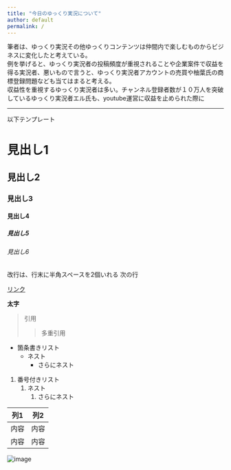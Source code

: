 ```yaml
---
title: "今日のゆっくり実況について"
author: default
permalink: /
---
```


筆者は、ゆっくり実況その他ゆっくりコンテンツは仲間内で楽しむものからビジネスに変化したと考えている。  
例を挙げると、ゆっくり実況者の投稿頻度が重視されることや企業案件で収益を得る実況者、悪いもので言うと、ゆっくり実況者アカウントの売買や柚葉氏の商標登録問題なども当てはまると考える。  
収益性を重視するゆっくり実況者は多い。チャンネル登録者数が１０万人を突破しているゆっくり実況者エル氏も、youtube運営に収益を止められた際に



---

以下テンプレート

# 見出し1
## 見出し2
### 見出し3
#### 見出し4
##### 見出し5
###### 見出し6

改行は、行末に半角スペースを2個いれる
次の行

[リンク](https://www.google.co.jp/)

**太字**

> 引用
>> 多重引用


- 箇条書きリスト
  - ネスト
    - さらにネスト


1. 番号付きリスト
   1. ネスト
      1. さらにネスト


| 列1  | 列2  |
|-----|-----|
| 内容  | 内容  |
| 内容  | 内容  |

![image](/GHPages_WebSite/assets/images/logo-150.png)
